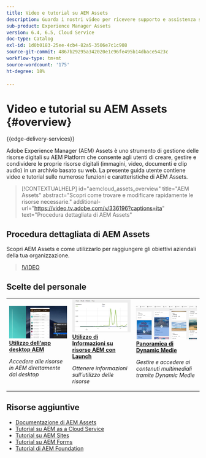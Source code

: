 ```yaml
---
title: Video e tutorial su AEM Assets
description: Guarda i nostri video per ricevere supporto e assistenza sulle risorse dell’AEM.
sub-product: Experience Manager Assets
version: 6.4, 6.5, Cloud Service
doc-type: Catalog
exl-id: 1d0b0183-25ee-4cb4-82a5-3506e7c1c908
source-git-commit: 4867b29295a342020e1c96fe495b14dbace5423c
workflow-type: tm+mt
source-wordcount: '175'
ht-degree: 18%

---
```


# Video e tutorial su AEM Assets {#overview}

{{edge-delivery-services}}

Adobe Experience Manager (AEM) Assets è uno strumento di gestione delle risorse digitali su AEM Platform che consente agli utenti di creare, gestire e condividere le proprie risorse digitali (immagini, video, documenti e clip audio) in un archivio basato su web. La presente guida utente contiene video e tutorial sulle numerose funzioni e caratteristiche di AEM Assets.

>[!CONTEXTUALHELP]
>id="aemcloud_assets_overview"
>title="AEM Assets"
>abstract="Scopri come trovare e modificare rapidamente le risorse necessarie."
>additional-url="https://video.tv.adobe.com/v/336196?captions=ita" text="Procedura dettagliata di AEM Assets"

## Procedura dettagliata di AEM Assets

Scopri AEM Assets e come utilizzarlo per raggiungere gli obiettivi aziendali della tua organizzazione.

>[!VIDEO](https://video.tv.adobe.com/v/3427944?learn=on)

<div id="recs-overview-body-1"></div>
<div id="recs-overview-body-2"></div>
<div id="recs-overview-body-3"></div>
<div id="recs-overview-body-4"></div>
<div id="recs-overview-body-5"></div>
<div id="recs-overview-body-6"></div>

<div id="staff-picks-section">

## Scelte del personale

<table>
<td>
   <a href="./creative-workflows/aem-desktop-app.md">
   <img alt="Sono stati migliorati i tag avanzati" src="./assets/overview/desktop-app.png" />
   </a>
   <div>
      <a href="./creative-workflows/aem-desktop-app.md">
      <strong>Utilizzo dell’app desktop AEM</strong>
      </a>
   </div>
   <p>
      <em>Accedere alle risorse in AEM direttamente dal desktop</em>
   </p>
</td>
<td>
   <a href="./advanced/asset-insights-launch-tutorial.md">
   <img alt="Approfondimenti AEM Assets" src="./assets/overview/asset-insights.png"/>
   </a>
   <div>
      <a href="./advanced/asset-insights-launch-tutorial.md">
      <strong>Utilizzo di Informazioni su risorse AEM con Launch</strong>
      </a>
   </div>
   <p>
      <em>Ottenere informazioni sull’utilizzo delle risorse</em>
   <p>
</td>
<td>
   <a href="./dynamic-media/dynamic-media-overview-feature-video-use.md">
   <img alt="Panoramica di Dynamic Medie" src="./assets/overview/dynamic-media.png" />
   </a>
   <div>
      <a href="./dynamic-media/dynamic-media-overview-feature-video-use.md">
      <strong>Panoramica di Dynamic Medie</strong>
      </a>
   </div>
   <p>
      <em>Gestire e accedere ai contenuti multimediali tramite Dynamic Medie</em>
   <p>
</td>
</table>

</div>

## Risorse aggiuntive

* [Documentazione di AEM Assets](https://experienceleague.adobe.com/docs/experience-manager-65/assets/home.html?lang=en)
* [Tutorial su AEM as a Cloud Service](/help/cloud-service/overview.md)
* [Tutorial su AEM Sites](/help/sites/overview.md)
* [Tutorial su AEM Forms](/help/forms/overview.md)
* [Tutorial di AEM Foundation](/help/foundation/overview.md)
